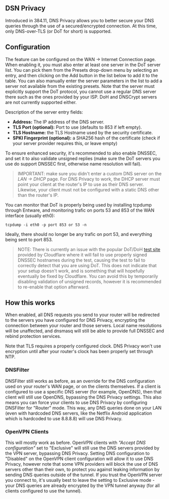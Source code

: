 ## DSN Privacy

Introduced in 384.11, DNS Privacy allows you to better secure your DNS queries through the use of a secured/encrypted connection.  At this time, only DNS-over-TLS (or DoT for short) is supported.

## Configuration
The feature can be configured on the WAN -> Internet Connection page.  When enabling it, you must also enter at least one server in the DoT server list.  You can pick them from the Presets drop-down menu by selecting an entry, and then clicking on the Add button in the list below to add it to the table.  You can also manually enter the server parameters in the list to add a server not available from the existing presets.  Note that the server must explicitly support the DoT protocol, you cannot use a regular DNS server there such as the ones provided by your ISP.  DoH and DNSCrypt servers are not currently supported either.

Description of the server entry fields:
* **Address:** The IP address of the DNS server.
* **TLS Port (optional):** Port to use (defaults to 853 if left empty).
* **TLS Hostname:** the TLS Hostname used by the security certificate.
* **SPKI Fingerprint (optional):** a SHA256 hash of the certificate (check if your server provider requires this, or leave empty)

To ensure enhanced security, it's recommended to also enable DNSSEC, and set it to also validate unsigned replies (make sure the DoT servers you use do support DNSSEC first, otherwise name resolution will fail).

> IMPORTANT: make sure you didn't enter a custom DNS server on the _LAN -> DHCP_ page.  For DNS Privacy to work, the DHCP  server must point your client at the router's IP to use as their DNS server.  Likewise, your client must not be configured with a static DNS other than the router's IP.

You can monitor that DoT is properly being used by installing tcpdump through Entware, and monitoring trafic on ports 53 and 853 of the WAN interface (usually eth0):

```
tcpdump -i eth0 -p port 853 or 53 -n
```

Ideally, there should no longer be any trafic on port 53, and everything being sent to port 853.

> NOTE: There is currently an issue with the popular DoT/DoH [test site](https://cloudflare-dns.com/help/) provided by Cloudflare where it will fail to use properly signed DNSSEC hostnames during the test, causing the test to fail to correctly detect that you are using DoT.  This does not indicate that your setup doesn't work, and is something that will hopefully eventually be fixed by Cloudflare.  You can avoid this by temporarily disabling validation of unsigned records, however it is recommended to re-enable that option afterward.


## How this works
When enabled, all DNS requests you send to your router will be redirected to the servers you have configured for DNS Privacy, encrypting the connection between your router and those servers.  Local name resolutions will be unaffected, and dnsmasq will still be able to provide full DNSSEC and rebind protection services.

Note that TLS requires a properly configured clock.  DNS Privacy won't use encryption until after your router's clock has been properly set through NTP.


### DNSFilter
DNSFilter still works as before, as an override for the DNS configuration used on your router's WAN page, or on the clients themselves.  If a client is configured to use a specific DNS server (for example, OpenDNS), then that client will still use OpenDNS, bypassing the DNS Privacy settings.  This also means you can force your clients to use DNS Privacy by configuring DNSFilter for "Router" mode.  This way, any DNS queries done on your LAN (even with hardcoded DNS servers, like the Netflix Android application which is hardcoded to use 8.8.8.8) will use DNS Privacy.


### OpenVPN Clients
This will mostly work as before.  OpenVPN clients with _"Accept DNS configuration"_ set to "Exclusive" will still use the DNS servers provided by the VPN server, bypassing DNS Privacy.  Setting DNS configuration to "Disabled" on the OpenVPN client configuration will allow it to use DNS Privacy, however note that some VPN providers will block the use of DNS servers other than their own, to protect you against leaking information by sending DNS queries outside of the tunnel.  If you trust the OpenVPN server you connect to, it's usually best to leave the setting to Exclusive mode - your DNS queries are already encrypted by the VPN tunnel anyway (for all clients configured to use the tunnel).
